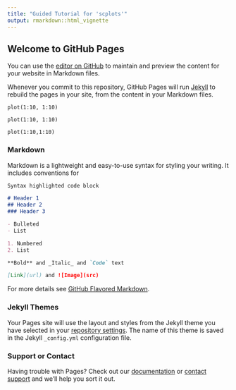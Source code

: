 ```yaml
---
title: "Guided Tutorial for 'scplots'"
output: rmarkdown::html_vignette
---
```


## Welcome to GitHub Pages

You can use the [editor on GitHub](https://github.com/g-duclos/scplots/edit/gh-pages/index.md) to maintain and preview the content for your website in Markdown files.

Whenever you commit to this repository, GitHub Pages will run [Jekyll](https://jekyllrb.com/) to rebuild the pages in your site, from the content in your Markdown files.

```r, results='asis', echo=TRUE, fig.height=6, fig.width=6, warning=FALSE, message=TRUE
plot(1:10, 1:10)
```

```r, results='asis', echo=TRUE, fig.height=6, fig.width=6, warning=FALSE, message=TRUE
plot(1:10, 1:10)
```

```{r cars, results='asis', echo=TRUE, fig.height=6, fig.width=6, warning=FALSE, message=TRUE}
plot(1:10,1:10)
```


### Markdown

Markdown is a lightweight and easy-to-use syntax for styling your writing. It includes conventions for

```markdown
Syntax highlighted code block

# Header 1
## Header 2
### Header 3

- Bulleted
- List

1. Numbered
2. List

**Bold** and _Italic_ and `Code` text

[Link](url) and ![Image](src)
```

For more details see [GitHub Flavored Markdown](https://guides.github.com/features/mastering-markdown/).

### Jekyll Themes

Your Pages site will use the layout and styles from the Jekyll theme you have selected in your [repository settings](https://github.com/g-duclos/scplots/settings). The name of this theme is saved in the Jekyll `_config.yml` configuration file.

### Support or Contact

Having trouble with Pages? Check out our [documentation](https://help.github.com/categories/github-pages-basics/) or [contact support](https://github.com/contact) and we’ll help you sort it out.
